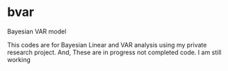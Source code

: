 # bvar
Bayesian VAR model 

This codes are for Bayesian Linear and VAR analysis using my private research project.
And, These are in progress not completed code. 
I am still working
